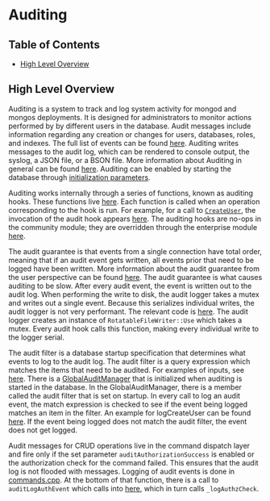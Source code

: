 # Auditing

## Table of Contents

- [High Level Overview](#high-level-overview)

## High Level Overview

Auditing is a system to track and log system activity for mongod and mongos deployments. It is
designed for administrators to monitor actions performed by by different users in the database.
Audit messages include information regarding any creation or changes for users, databases, roles,
and indexes. The full list of events can be found
[here](https://docs.mongodb.com/manual/reference/audit-message/#audit-action-details-results).
Auditing writes messages to the audit log, which can be rendered to console output, the syslog, a
JSON file, or a BSON file. More information about Auditing in general can be found
[here](https://docs.mongodb.com/manual/core/auditing/). Auditing can be enabled by starting the
database through [initialization
parameters](https://docs.mongodb.com/manual/tutorial/configure-auditing/#enable-and-configure-audit-output).

Auditing works internally through a series of functions, known as auditing hooks. These functions
live [here](https://github.com/mongodb/mongo/blob/r4.4.0/src/mongo/db/audit.cpp). Each function is
called when an operation corresponding to the hook is run. For example, for a call to
[`CreateUser`](https://github.com/mongodb/mongo/blob/r4.4.0/src/mongo/db/commands/user_management_commands.cpp#L765),
the invocation of the audit hook appears
[here](https://github.com/mongodb/mongo/blob/r4.4.0/src/mongo/db/commands/user_management_commands.cpp#L869-L874).
The auditing hooks are no-ops in the community module; they are overridden through the enterprise
module
[here](https://github.com/10gen/mongo-enterprise-modules/tree/r4.4.0/src/audit/audit_user_management.cpp).

The audit guarantee is that events from a single connection have total order, meaning that if an
audit event gets written, all events prior that need to be logged have been written. More
information about the audit guarantee from the user perspective can be found
[here](https://docs.mongodb.com/manual/core/auditing/#audit-guarantee). The audit guarantee is what
causes auditing to be slow. After every audit event, the event is written out to the audit log. When
performing the write to disk, the audit logger takes a mutex and writes out a single event. Because
this serializes individual writes, the audit logger is not very performant. The relevant code is
[here](https://github.com/10gen/mongo-enterprise-modules/tree/r4.4.0/src/audit/audit_log.cpp#L91-107).
The audit logger creates an instance of `RotatableFileWriter::Use` which takes a mutex. Every audit
hook calls this function, making every individual write to the logger serial.

The audit filter is a database startup specification that determines what events to log to the audit
log. The audit filter is a query expression which matches the items that need to be audited. For
examples of inputs, see
[here](https://docs.mongodb.com/manual/tutorial/configure-audit-filters/#examples). There is a
[GlobalAuditManager](https://github.com/10gen/mongo-enterprise-modules/tree/r4.4.0/src/audit/audit_manager_global.cpp#L18-L20)
that is initialized when auditing is started in the database. In the GlobalAuditManager, there is a
member called the audit filter that is set on startup. In every call to log an audit event, the
match expression is checked to see if the event being logged matches an item in the filter. An
example for logCreateUser can be found
[here](https://github.com/10gen/mongo-enterprise-modules/tree/r4.4.0/src/audit/audit_user_management.cpp#L164-L172).
If the event being logged does not match the audit filter, the event does not get logged.

Audit messages for CRUD operations live in the command dispatch layer and fire only if the set 
parameter `auditAuthorizationSuccess` is enabled or the authorization check for the command failed.
This ensures that the audit log is not flooded with messages. Logging of audit events is done in
[commands.cpp](https://github.com/mongodb/mongo/blob/r4.4.0/src/mongo/db/commands.cpp#L747-L778). At
the bottom of that function, there is a call to `auditLogAuthEvent` which calls into
[here](https://github.com/10gen/mongo-enterprise-modules/tree/r4.4.0/src/audit/audit_authz_check.cpp#L96-L129),
which in turn calls `_logAuthzCheck`.

